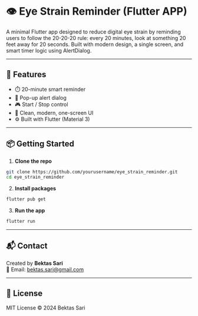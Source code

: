 # 👁️ Eye Strain Reminder (Flutter APP)

A minimal Flutter app designed to reduce digital eye strain by reminding users to follow the 20-20-20 rule: every 20 minutes, look at something 20 feet away for 20 seconds. Built with modern design, a single screen, and smart timer logic using AlertDialog.

---

## 🚀 Features

- ⏱️ 20-minute smart reminder
- 💬 Pop-up alert dialog
- 🎮 Start / Stop control
- 🎨 Clean, modern, one-screen UI
- ⚙️ Built with Flutter (Material 3)

---

## 📦 Getting Started

1. **Clone the repo**

```bash
git clone https://github.com/yourusername/eye_strain_reminder.git
cd eye_strain_reminder
```

2. **Install packages**

```bash
flutter pub get
```

3. **Run the app**

```bash
flutter run
```

---

## 📬 Contact

Created by **Bektas Sari**  
📧 Email: [bektas.sari@gmail.com](mailto:bektas.sari@gmail.com)

---

## 📄 License

MIT License © 2024 Bektas Sari

